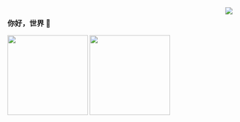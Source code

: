 <img align="right" src="https://github-readme-stats.vercel.app/api?username=codingPitaya&show_icons=true&icon_color=CE1D2D&text_color=718096&bg_color=ffffff&hide_title=true" />

### 你好，世界 👋

<div>
    <img height="180em" src="https://github-readme-stats.vercel.app/api?username=codingPitaya&count_private=true&theme=cobalt&show_icons=true"/>
    <img height="180em" src="https://github-readme-stats.vercel.app/api/top-langs/?username=codingPitaya&layout=compact&langs_count=7&theme=cobalt"/>
</div>
